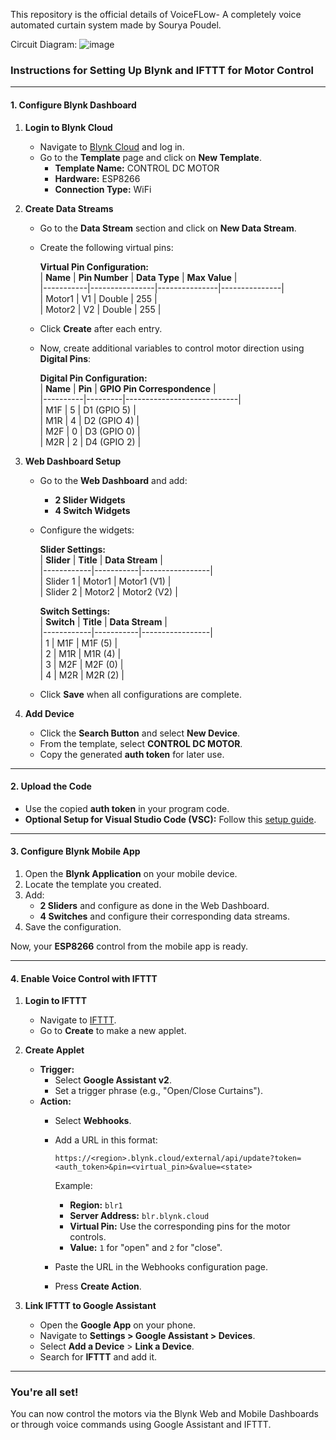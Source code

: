 This repository is the official details of VoiceFLow- A completely voice automated curtain system made by Sourya Poudel.

Circuit Diagram:
![image](https://github.com/user-attachments/assets/3fa7ea61-bceb-41b5-81c4-5d797ac05eb0)

### Instructions for Setting Up Blynk and IFTTT for Motor Control

---

#### **1. Configure Blynk Dashboard**
1. **Login to Blynk Cloud**  
   - Navigate to [Blynk Cloud](https://blynk.cloud) and log in.  
   - Go to the **Template** page and click on **New Template**.  
     - **Template Name:** CONTROL DC MOTOR  
     - **Hardware:** ESP8266  
     - **Connection Type:** WiFi  

2. **Create Data Streams**  
   - Go to the **Data Stream** section and click on **New Data Stream**.  
   - Create the following virtual pins:  

      **Virtual Pin Configuration:**  
      | **Name**  | **Pin Number** | **Data Type** | **Max Value** |  
      |-----------|----------------|---------------|---------------|  
      | Motor1    | V1             | Double        | 255           |  
      | Motor2    | V2             | Double        | 255           |  

   - Click **Create** after each entry.  

   - Now, create additional variables to control motor direction using **Digital Pins**:  

      **Digital Pin Configuration:**  
      | **Name** | **Pin** | **GPIO Pin Correspondence** |  
      |----------|---------|----------------------------|  
      | M1F      | 5       | D1 (GPIO 5)               |  
      | M1R      | 4       | D2 (GPIO 4)               |  
      | M2F      | 0       | D3 (GPIO 0)               |  
      | M2R      | 2       | D4 (GPIO 2)               |  

3. **Web Dashboard Setup**  
   - Go to the **Web Dashboard** and add:  
     - **2 Slider Widgets**  
     - **4 Switch Widgets**  

   - Configure the widgets:  

      **Slider Settings:**  
      | **Slider** | **Title** | **Data Stream** |  
      |------------|-----------|-----------------|  
      | Slider 1   | Motor1    | Motor1 (V1)     |  
      | Slider 2   | Motor2    | Motor2 (V2)     |  

      **Switch Settings:**  
      | **Switch** | **Title** | **Data Stream** |  
      |------------|-----------|-----------------|  
      | 1          | M1F       | M1F (5)         |  
      | 2          | M1R       | M1R (4)         |  
      | 3          | M2F       | M2F (0)         |  
      | 4          | M2R       | M2R (2)         |  

   - Click **Save** when all configurations are complete.  

4. **Add Device**  
   - Click the **Search Button** and select **New Device**.  
   - From the template, select **CONTROL DC MOTOR**.  
   - Copy the generated **auth token** for later use.

---

#### **2. Upload the Code**
- Use the copied **auth token** in your program code.  
- **Optional Setup for Visual Studio Code (VSC):** Follow this [setup guide](https://www.youtube.com/watch?v=tc3Qnf79Ny8).  

---

#### **3. Configure Blynk Mobile App**
1. Open the **Blynk Application** on your mobile device.  
2. Locate the template you created.  
3. Add:  
   - **2 Sliders** and configure as done in the Web Dashboard.  
   - **4 Switches** and configure their corresponding data streams.  
4. Save the configuration.  

Now, your **ESP8266** control from the mobile app is ready.

---

#### **4. Enable Voice Control with IFTTT**
1. **Login to IFTTT**  
   - Navigate to [IFTTT](https://ifttt.com).  
   - Go to **Create** to make a new applet.  

2. **Create Applet**  
   - **Trigger:**  
     - Select **Google Assistant v2**.  
     - Set a trigger phrase (e.g., "Open/Close Curtains").  
   - **Action:**  
     - Select **Webhooks**.  
     - Add a URL in this format:  

       ```  
       https://<region>.blynk.cloud/external/api/update?token=<auth_token>&pin=<virtual_pin>&value=<state>  
       ```  

       Example:  
       - **Region:** `blr1`  
       - **Server Address:** `blr.blynk.cloud`  
       - **Virtual Pin:** Use the corresponding pins for the motor controls.  
       - **Value:** `1` for "open" and `2` for "close".  

     - Paste the URL in the Webhooks configuration page.  
     - Press **Create Action**.  

3. **Link IFTTT to Google Assistant**  
   - Open the **Google App** on your phone.  
   - Navigate to **Settings > Google Assistant > Devices**.  
   - Select **Add a Device** > **Link a Device**.  
   - Search for **IFTTT** and add it.  

---

### You're all set!  
You can now control the motors via the Blynk Web and Mobile Dashboards or through voice commands using Google Assistant and IFTTT. 
